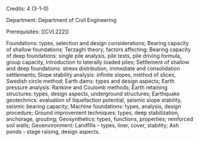 Credits: 4 (3-1-0)

Department: Department of Civil Engineering

Prerequisites: [[CVL222]]

Foundations: types, selection and design considerations; Bearing capacity of shallow foundations: Terzaghi theory, factors affecting; Bearing capacity of deep foundations: single pile analysis, pile tests, pile driving formula, group capacity, introduction to laterally loaded piles; Settlement of shallow and deep foundations: stress distribution, immediate and consolidation settlements; Slope stability analysis: infinite slopes, method of slices, Swedish circle method; Earth dams: types and design aspects; Earth pressure analysis: Rankine and Coulomb methods; Earth retaining structures: types, design aspects, underground structures; Earthquake geotechnics: evaluation of liquefaction potential, seismic slope stability, seismic bearing capacity; Machine foundations: types, analysis, design procedure; Ground improvement techniques: types, deep stabilization, anchorage, grouting; Geosynthetics: types, functions, properties; reinforced soil walls; Geoenvironment: Landfills - types, liner, cover, stability; Ash ponds - stage raising, design aspects.